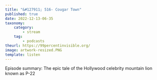 ```yaml
---
title: "&#127911; 516- Cougar Town"
published: true
date: 2022-12-13-06-35
taxonomy:
    category:
        - stream
    tag:
        - podcasts
theurl: https://99percentinvisible.org/
image: artwork-resized.PNG
template: listen
---
```


Episode summary: The epic tale of the Hollywood celebrity mountain lion known as P-22
